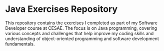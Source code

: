 # Java Exercises Repository
This repository contains the exercises I completed as part of my Software Developer course at CESAE.
The focus is on Java programming, covering various concepts and challenges that help improve my coding skills and understanding of object-oriented programming and software development fundamentals.
